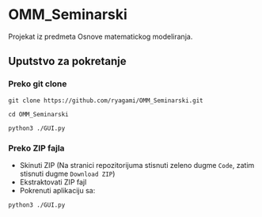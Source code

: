 # OMM_Seminarski

Projekat iz predmeta Osnove matematickog modeliranja.

## Uputstvo za pokretanje

### Preko git clone

```
git clone https://github.com/ryagami/OMM_Seminarski.git
```

```
cd OMM_Seminarski
```

```
python3 ./GUI.py
```

### Preko ZIP fajla
- Skinuti ZIP (Na stranici repozitorijuma stisnuti zeleno dugme `Code`, zatim stisnuti dugme `Download ZIP`)
- Ekstraktovati ZIP fajl
- Pokrenuti aplikaciju sa:
```
python3 ./GUI.py
```
